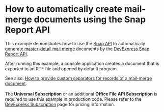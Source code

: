 # How to automatically create mail-merge documents using the Snap Report API


<p>This example demonstrates how to use the <a href="http://documentation.devexpress.com/#WindowsForms/CustomDocument14525"><u>Snap API</u></a> to automatically generate <a href="https://documentation.devexpress.com/#WindowsForms/CustomDocument16044"><u>master-detail mail merge</u></a> documents by the <a href="http://documentation.devexpress.com/#DocumentServer/CustomDocument15188">DevExpress Snap Report API</a>.</p>
<p>After running this example, a console application creates a document that is exported to an RTF file and opened by default program.</p>
<p>See also: <a href="https://www.devexpress.com/Support/Center/CodeCentral/ViewExample.aspx?exampleId=E5073"><u>How to provide custom separators for records of a mail-merge document</u></a>.<br><br>The<strong> Universal Subscription</strong> or an additional <strong>Office File API Subscription</strong> is required to use this example in production code. Please refer to the <a href="http://www.devexpress.com/Subscriptions/">DevExpress Subscription</a> page for pricing information.</p>

<br/>


